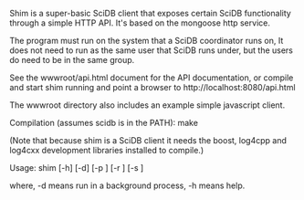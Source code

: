 Shim is a super-basic SciDB client that exposes certain SciDB functionality
through a simple HTTP API. It's based on the mongoose http service.

The program must run on the system that a SciDB coordinator runs on, It does
not need to run as the same user that SciDB runs under, but the users do need
to be in the same group.

See the wwwroot/api.html document for the API documentation, or compile and
start shim running and point a browser to http://localhost:8080/api.html

The wwwroot directory also includes an example simple javascript client.


Compilation (assumes scidb is in the PATH):
make

(Note that because shim is a SciDB client it needs the boost, log4cpp and
log4cxx development libraries installed to compile.)

Usage:
shim [-h] [-d] [-p <http port>] [-r <document root>] [-s <scidb port>]

where, -d means run in a background process, -h means help.

